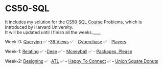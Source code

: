 # CS50-SQL
It includes my solution for the [CS50 SQL Course](https://cs50.harvard.edu/sql/2023/) Problems, which is introduced by Harvard University.</br>
It will be updated until I finish all the weeks.____

Week-0: [Querying](https://github.com/Shebo280/CS50-SQL/tree/master/0-%20Querying)
    ✅ -[36 Views](https://github.com/Shebo280/CS50-SQL/tree/master/0-%20Querying/36%20Views)
    ✅ - [Cyberchase](https://github.com/Shebo280/CS50-SQL/tree/master/0-%20Querying/Cyberchase)
    ✅ - [Players](https://github.com/Shebo280/CS50-SQL/tree/master/0-%20Querying/Players)

Week-1: [Relating](https://github.com/Shebo280/CS50-SQL/tree/master/1-%20Relating)
    ✅ -[Dese](https://github.com/Shebo280/CS50-SQL/tree/master/1-%20Relating/DESE)
    ✅ - [Moneyball](https://github.com/Shebo280/CS50-SQL/tree/master/1-%20Relating/Moneyball)
    ✅ - [Packages, Please](https://github.com/Shebo280/CS50-SQL/tree/master/1-%20Relating/Packages%2C%20Please)

Week-2: [Designing](https://github.com/Shebo280/CS50-SQL/tree/master/2-%20Designing)
    ✅ -[ATL](https://github.com/Shebo280/CS50-SQL/tree/master/2-%20Designing/ATL)
    ✅ - [Happy To Connect](https://github.com/Shebo280/CS50-SQL/tree/master/2-%20Designing/Happy%20To%20Connect)
    ✅ - [Union Square Donuts](https://github.com/Shebo280/CS50-SQL/tree/master/2-%20Designing/Union%20Square%20Donuts)
